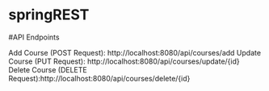 # springREST

#API Endpoints

Add Course (POST Request): http://localhost:8080/api/courses/add
Update Course (PUT Request): http://localhost:8080/api/courses/update/{id}
Delete Course (DELETE Request):http://localhost:8080/api/courses/delete/{id}
